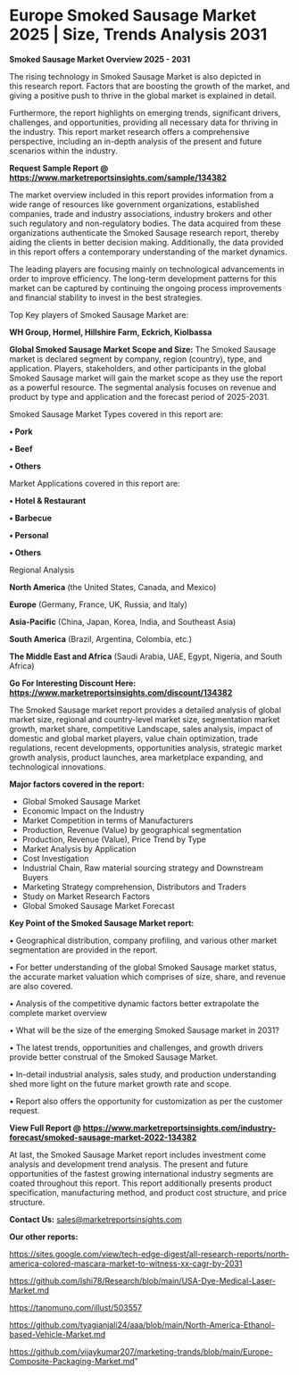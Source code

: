 # Europe Smoked Sausage Market 2025 | Size, Trends Analysis 2031

<Strong> Smoked Sausage Market Overview 2025 - 2031</strong>

The rising technology in Smoked Sausage Market is also depicted in this research report. Factors that are boosting the growth of the market, and giving a positive push to thrive in the global market is explained in detail.

Furthermore, the report highlights on emerging trends, significant drivers, challenges, and opportunities, providing all necessary data for thriving in the industry. This report market research offers a comprehensive perspective, including an in-depth analysis of the present and future scenarios within the industry.

<strong>Request Sample Report @ <a href=https://www.marketreportsinsights.com/sample/134382>https://www.marketreportsinsights.com/sample/134382</a></strong>

The market overview included in this report provides information from a wide range of resources like government organizations, established companies, trade and industry associations, industry brokers and other such regulatory and non-regulatory bodies. The data acquired from these organizations authenticate the Smoked Sausage research report, thereby aiding the clients in better decision making. Additionally, the data provided in this report offers a contemporary understanding of the market dynamics.

The leading players are focusing mainly on technological advancements in order to improve efficiency. The long-term development patterns for this market can be captured by continuing the ongoing process improvements and financial stability to invest in the best strategies.

Top Key players of Smoked Sausage Market are:

<strong>WH Group, Hormel, Hillshire Farm, Eckrich, Kiolbassa</strong>

<strong><b>Global Smoked Sausage Market Scope and Size:</b></strong>
The Smoked Sausage market is declared segment by company, region (country), type, and application. Players, stakeholders, and other participants in the global Smoked Sausage market will gain the market scope as they use the report as a powerful resource. The segmental analysis focuses on revenue and product by type and application and the forecast period of 2025-2031.

Smoked Sausage Market Types covered in this report are:

<strong>• Pork

• Beef

• Others</strong>

Market Applications covered in this report are:

<strong>• Hotel & Restaurant

• Barbecue

• Personal

• Others</strong> 

Regional Analysis

<strong>North America</strong> (the United States, Canada, and Mexico)

<strong>Europe</strong> (Germany, France, UK, Russia, and Italy)

<strong>Asia-Pacific</strong> (China, Japan, Korea, India, and Southeast Asia)

<strong>South America</strong> (Brazil, Argentina, Colombia, etc.)

<strong>The Middle East and Africa</strong> (Saudi Arabia, UAE, Egypt, Nigeria, and South Africa)

<strong>Go For Interesting Discount Here: <a href=https://www.marketreportsinsights.com/discount/134382>https://www.marketreportsinsights.com/discount/134382</a></strong>

The Smoked Sausage market report provides a detailed analysis of global market size, regional and country-level market size, segmentation market growth, market share, competitive Landscape, sales analysis, impact of domestic and global market players, value chain optimization, trade regulations, recent developments, opportunities analysis, strategic market growth analysis, product launches, area marketplace expanding, and technological innovations.

<strong><b>Major factors covered in the report:</b></strong>
<ul>
  <li>Global Smoked Sausage Market </li>
  <li>Economic Impact on the Industry</li>
  <li>Market Competition in terms of Manufacturers</li>
  <li>Production, Revenue (Value) by geographical segmentation</li>
  <li>Production, Revenue (Value), Price Trend by Type</li>
  <li>Market Analysis by Application</li>
  <li>Cost Investigation</li>
  <li>Industrial Chain, Raw material sourcing strategy and Downstream Buyers</li>
  <li>Marketing Strategy comprehension, Distributors and Traders</li>
  <li>Study on Market Research Factors</li>
  <li>Global Smoked Sausage Market Forecast</li>
</ul>

<strong><b>Key Point of the Smoked Sausage Market report:</b></strong>

• Geographical distribution, company profiling, and various other market segmentation are provided in the report.

• For better understanding of the global Smoked Sausage market status, the accurate market valuation which comprises of size, share, and revenue are also covered.

• Analysis of the competitive dynamic factors better extrapolate the complete market overview

• What will be the size of the emerging Smoked Sausage market in 2031?

• The latest trends, opportunities and challenges, and growth drivers provide better construal of the Smoked Sausage Market.

• In-detail industrial analysis, sales study, and production understanding shed more light on the future market growth rate and scope.

• Report also offers the opportunity for customization as per the customer request.

<strong><b>View Full Report @ <a href=https://www.marketreportsinsights.com/industry-forecast/smoked-sausage-market-2022-134382>https://www.marketreportsinsights.com/industry-forecast/smoked-sausage-market-2022-134382</a></b></strong>


At last, the Smoked Sausage Market report includes investment come analysis and development trend analysis. The present and future opportunities of the fastest growing international industry segments are coated throughout this report. This report additionally presents product specification, manufacturing method, and product cost structure, and price structure.

<strong>Contact Us:</strong>
sales@marketreportsinsights.com

<strong>Our other reports:</strong>

<a href=https://sites.google.com/view/tech-edge-digest/all-research-reports/north-america-colored-mascara-market-to-witness-xx-cagr-by-2031>https://sites.google.com/view/tech-edge-digest/all-research-reports/north-america-colored-mascara-market-to-witness-xx-cagr-by-2031</a>

<a href=https://github.com/Ishi78/Research/blob/main/USA-Dye-Medical-Laser-Market.md>https://github.com/Ishi78/Research/blob/main/USA-Dye-Medical-Laser-Market.md</a>

<a href=https://tanomuno.com/illust/503557>https://tanomuno.com/illust/503557</a>

<a href=https://github.com/tyagianjali24/aaa/blob/main/North-America-Ethanol-based-Vehicle-Market.md>https://github.com/tyagianjali24/aaa/blob/main/North-America-Ethanol-based-Vehicle-Market.md</a>

<a href=https://github.com/vijaykumar207/marketing-trands/blob/main/Europe-Composite-Packaging-Market.md>https://github.com/vijaykumar207/marketing-trands/blob/main/Europe-Composite-Packaging-Market.md</a>"
